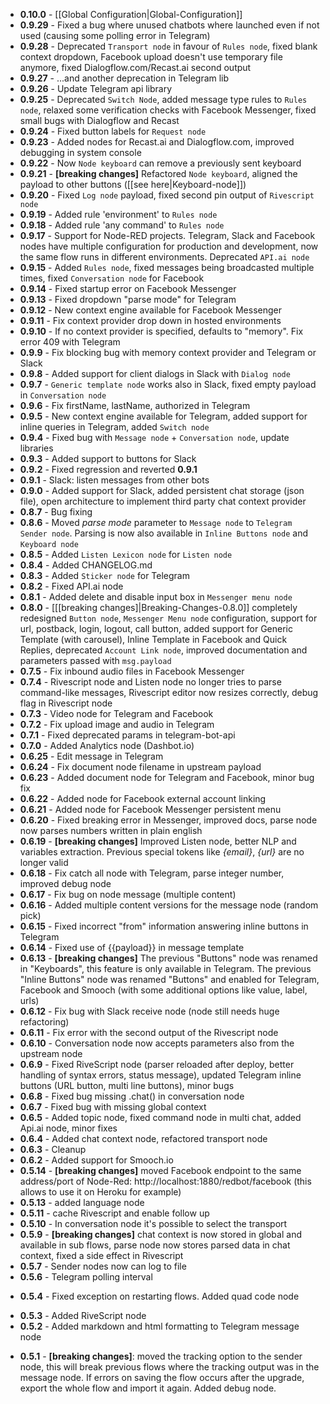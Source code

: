 * **0.10.0** - [[Global Configuration|Global-Configuration]]
* **0.9.29** - Fixed a bug where unused chatbots where launched even if not used (causing some polling error in Telegram)
* **0.9.28** - Deprecated `Transport node` in favour of `Rules node`, fixed blank context dropdown, Facebook upload doesn't use temporary file anymore, fixed Dialogflow.com/Recast.ai second output
* **0.9.27** - ...and another deprecation in Telegram lib
* **0.9.26** - Update Telegram api library
* **0.9.25** - Deprecated `Switch Node`, added message type rules to `Rules node`, relaxed some verification checks with Facebook Messenger, fixed small bugs with Dialogflow and Recast  
* **0.9.24** - Fixed button labels for `Request node`
* **0.9.23** - Added nodes for Recast.ai and Dialogflow.com, improved debugging in system console
* **0.9.22** - Now `Node keyboard` can remove a previously sent keyboard
* **0.9.21** - **[breaking changes]** Refactored `Node keyboard`, aligned the payload to other buttons ([[see here|Keyboard-node]])
* **0.9.20** - Fixed `Log node` payload, fixed second pin output of `Rivescript node`
* **0.9.19** - Added rule 'environment' to `Rules node`
* **0.9.18** - Added rule 'any command' to `Rules node`
* **0.9.17** - Support for Node-RED projects. Telegram, Slack and Facebook nodes have multiple configuration for production and development, now the same flow runs in different environments. Deprecated `API.ai node`
* **0.9.15** - Added `Rules node`, fixed messages being broadcasted multiple times, fixed `Conversation node` for Facebook
* **0.9.14** - Fixed startup error on Facebook Messenger 
* **0.9.13** - Fixed dropdown "parse mode" for Telegram
* **0.9.12** - New context engine available for Facebook Messenger 
* **0.9.11** - Fix context provider drop down in hosted environments 
* **0.9.10** - If no context provider is specified, defaults to "memory". Fix error 409 with Telegram
* **0.9.9** - Fix blocking bug with memory context provider and Telegram or Slack
* **0.9.8** - Added support for client dialogs in Slack with `Dialog node`
* **0.9.7** - `Generic template node` works also in Slack, fixed empty payload in `Conversation node`
* **0.9.6** - Fix firstName, lastName, authorized in Telegram
* **0.9.5** - New context engine available for Telegram, added support for inline queries in Telegram, added `Switch node`
* **0.9.4** - Fixed bug with `Message node` + `Conversation node`, update libraries 
* **0.9.3** - Added support to buttons for Slack 
* **0.9.2** - Fixed regression and reverted **0.9.1** 
* **0.9.1** - Slack: listen messages from other bots 
* **0.9.0** - Added support for Slack, added persistent chat storage (json file), open architecture to implement third party chat context provider 
* **0.8.7** - Bug fixing
* **0.8.6** - Moved *parse mode* parameter to `Message node` to `Telegram Sender node`. Parsing is now also available in `Inline Buttons node` and `Keyboard node`
* **0.8.5** - Added `Listen Lexicon node` for `Listen node`
* **0.8.4** - Added CHANGELOG.md
* **0.8.3** - Added `Sticker node` for Telegram
* **0.8.2** - Fixed API.ai node
* **0.8.1** - Added delete and disable input box in `Messenger menu node`
* **0.8.0** - [[[breaking changes]|Breaking-Changes-0.8.0]] completely redesigned `Button node`, `Messenger Menu node` configuration, support for url, postback, login, logout, call button, added support for Generic Template (with carousel), Inline Template in Facebook and Quick Replies, deprecated `Account Link node`, improved documentation and parameters passed with `msg.payload`
* **0.7.5** - Fix inbound audio files in Facebook Messenger
* **0.7.4** - Rivescript node and Listen node no longer tries to parse command-like messages, Rivescript editor now resizes correctly, debug flag in Rivescript node
* **0.7.3** - Video node for Telegram and Facebook
* **0.7.2** - Fix upload image and audio in Telegram
* **0.7.1** - Fixed deprecated params in telegram-bot-api
* **0.7.0** - Added Analytics node (Dashbot.io)
* **0.6.25** - Edit message in Telegram
* **0.6.24** - Fix document node filename in upstream payload
* **0.6.23** - Added document node for Telegram and Facebook, minor bug fix 
* **0.6.22** - Added node for Facebook external account linking
* **0.6.21** - Added node for Facebook Messenger persistent menu
* **0.6.20** - Fixed breaking error in Messenger, improved docs, parse node now parses numbers written in plain english
* **0.6.19** - **[breaking changes]** Improved Listen node, better NLP and variables extraction. Previous special tokens like *{email}*, *{url}* are no longer valid
* **0.6.18** - Fix catch all node with Telegram, parse integer number, improved debug node
* **0.6.17** - Fix bug on node message (multiple content)
* **0.6.16** - Added multiple content versions for the message node (random pick)
* **0.6.15** - Fixed incorrect "from" information answering inline buttons in Telegram
* **0.6.14** - Fixed use of {{payload}} in message template
* **0.6.13** - **[breaking changes]** The previous "Buttons" node was renamed in "Keyboards", this feature is only available in Telegram. The previous "Inline Buttons" node was renamed "Buttons" and enabled for Telegram, Facebook and Smooch (with some additional options like value, label, urls)
* **0.6.12** - Fix bug with Slack receive node (node still needs huge refactoring)
* **0.6.11** - Fix error with the second output of the Rivescript node
* **0.6.10** - Conversation node now accepts parameters also from the upstream node
* **0.6.9** - Fixed RiveScript node (parser reloaded after deploy, better handling of syntax errors, status message), updated Telegram inline buttons (URL button, multi line buttons), minor bugs
* **0.6.8** - Fixed bug missing .chat() in conversation node
* **0.6.7** -  Fixed bug with missing global context
* **0.6.5** - Added topic node, fixed command node in multi chat, added Api.ai node, minor fixes
* **0.6.4** - Added chat context node, refactored transport node
* **0.6.3** - Cleanup
* **0.6.2** - Added support for Smooch.io
* **0.5.14** - **[breaking changes]** moved Facebook endpoint to the same address/port of Node-Red: http://localhost:1880/redbot/facebook (this allows to use it on Heroku for example)
* **0.5.13** - added language node
* **0.5.11** - cache Rivescript and enable follow up
* **0.5.10** - In conversation node it's possible to select the transport
* **0.5.9** - **[breaking changes]** chat context is now stored in global and available in sub flows, parse node now stores parsed data in chat context, fixed a side effect in Rivescript
* **0.5.7** - Sender nodes now can log to file
* **0.5.6** - Telegram polling interval
- **0.5.4** - Fixed exception on restarting flows. Added quad code node
* **0.5.3** - Added RiveScript node
* **0.5.2** - Added markdown and html formatting to Telegram message node
- **0.5.1** - **[breaking changes]**: moved the tracking option to the sender node, this will break previous flows where the tracking output was in the message node. If errors on saving the flow occurs after the upgrade, export the whole flow and import it again. Added debug node.